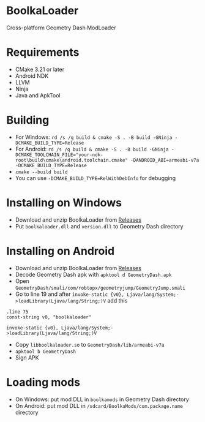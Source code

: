 # BoolkaLoader
Cross-platform Geometry Dash ModLoader

# Requirements
- CMake 3.21 or later
- Android NDK
- LLVM
- Ninja
- Java and ApkTool

# Building
- For Windows: `rd /s /q build & cmake -S . -B build -GNinja -DCMAKE_BUILD_TYPE=Release`
- For Android: `rd /s /q build & cmake -S . -B build -GNinja -DCMAKE_TOOLCHAIN_FILE="your-ndk-root\build\cmake\android.toolchain.cmake" -DANDROID_ABI=armeabi-v7a -DCMAKE_BUILD_TYPE=Release`
- `cmake --build build`
- You can use `-DCMAKE_BUILD_TYPE=RelWithDebInfo` for debugging

# Installing on Windows
- Download and unzip BoolkaLoader from [Releases](https://github.com/BoolkaSDK/Loader/releases)
- Put `boolkaloader.dll` and `version.dll` to Geometry Dash directory

# Installing on Android
- Download and unzip BoolkaLoader from [Releases](https://github.com/BoolkaSDK/Loader/releases)
- Decode Geometry Dash apk with `apktool d GeometryDash.apk`
- Open `GeometryDash/smali/com/robtopx/geometryjump/GeometryJump.smali`
- Go to line 19 and after `invoke-static {v0}, Ljava/lang/System;->loadLibrary(Ljava/lang/String;)V` add this
```
.line 75
const-string v0, "boolkaloader"

invoke-static {v0}, Ljava/lang/System;->loadLibrary(Ljava/lang/String;)V
```
- Copy `libboolkaloader.so` to `GeometryDash/lib/armeabi-v7a`
- `apktool b GeometryDash`
- Sign APK

# Loading mods
- On Windows: put mod DLL in `boolkamods` in Geometry Dash directory
- On Android: put mod DLL in `/sdcard/BoolkaMods/com.package.name` directory
